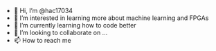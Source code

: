 - 👋 Hi, I’m @hac17034
- 👀 I’m interested in learning more about machine learning and FPGAs
- 🌱 I’m currently learning how to code better
- 💞️ I’m looking to collaborate on ...
- 📫 How to reach me 

<!---
hac17034/hac17034 is a ✨ special ✨ repository because its `README.md` (this file) appears on your GitHub profile.
You can click the Preview link to take a look at your changes.
--->
